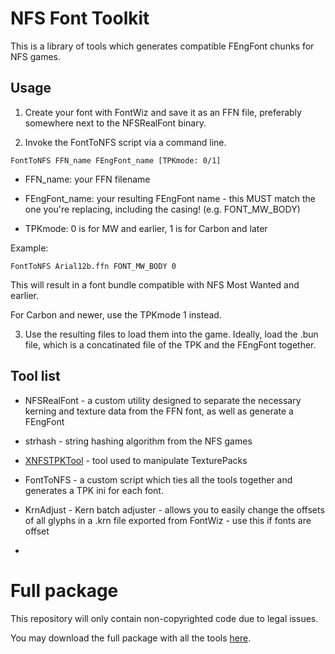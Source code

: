 # NFS Font Toolkit

This is a library of tools which generates compatible FEngFont chunks for NFS games.

## Usage

1. Create your font with FontWiz and save it as an FFN file, preferably somewhere next to the NFSRealFont binary.

2. Invoke the FontToNFS script via a command line.

```batch
FontToNFS FFN_name FEngFont_name [TPKmode: 0/1]
```

- FFN_name: your FFN filename

- FEngFont_name: your resulting FEngFont name - this MUST match the one you're replacing, including the casing! (e.g. FONT_MW_BODY)

- TPKmode: 0 is for MW and earlier, 1 is for Carbon and later

Example:

```batch
FontToNFS Arial12b.ffn FONT_MW_BODY 0
```

This will result in a font bundle compatible with NFS Most Wanted and earlier.

For Carbon and newer, use the TPKmode 1 instead.

3. Use the resulting files to load them into the game. Ideally, load the .bun file, which is a concatinated file of the TPK and the FEngFont together.

## Tool list

- NFSRealFont - a custom utility designed to separate the necessary kerning and texture data from the FFN font, as well as generate a FEngFont

- strhash - string hashing algorithm from the NFS games

- [XNFSTPKTool](https://github.com/xan1242/xnfstpktool) - tool used to manipulate TexturePacks

- FontToNFS - a custom script which ties all the tools together and generates a TPK ini for each font.

- KrnAdjust - Kern batch adjuster - allows you to easily change the offsets of all glyphs in a .krn file exported from FontWiz - use this if fonts are offset

- 

# Full package

This repository will only contain non-copyrighted code due to legal issues.

You may download the full package with all the tools [here](https://mega.nz/file/501QUbSJ#-9EcJsgU3N_FIke6RWlXzs1dnurCpZ_nntN1sMXE0QM).
